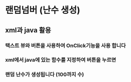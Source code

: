 # 랜덤넘버 (난수 생성)
## xml과 java 활용

### 택스트 뷰와 버튼을 사용하여 OnClick기능을 사용 합니다
### xml에서 java에 있는 함수를 지정하여 버튼을 누르면
### 랜덤 난수가 생성됩니다 (100까지 수)
